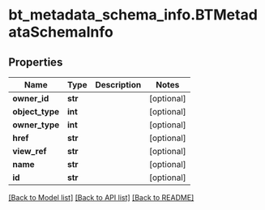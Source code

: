 # bt_metadata_schema_info.BTMetadataSchemaInfo

## Properties
Name | Type | Description | Notes
------------ | ------------- | ------------- | -------------
**owner_id** | **str** |  | [optional] 
**object_type** | **int** |  | [optional] 
**owner_type** | **int** |  | [optional] 
**href** | **str** |  | [optional] 
**view_ref** | **str** |  | [optional] 
**name** | **str** |  | [optional] 
**id** | **str** |  | [optional] 

[[Back to Model list]](../README.md#documentation-for-models) [[Back to API list]](../README.md#documentation-for-api-endpoints) [[Back to README]](../README.md)


